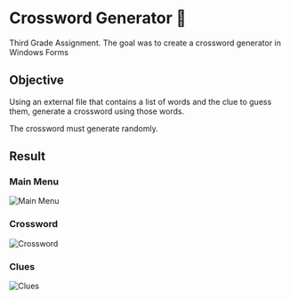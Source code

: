 # Crossword Generator 📰
Third Grade Assignment. The goal was to create a crossword generator in Windows Forms

## Objective
Using an external file that contains a list of words and the clue to guess them, generate a crossword using those words.

The crossword must generate randomly.

## Result
### Main Menu
![Main Menu](https://user-images.githubusercontent.com/88684972/184657250-f3d64524-85f9-4ef1-b08e-4f1774df9028.jpg)

### Crossword
![Crossword](https://user-images.githubusercontent.com/88684972/184658447-602316b9-c1e5-470b-b693-82b6a8f2e4fb.jpg)

### Clues
![Clues](https://user-images.githubusercontent.com/88684972/184658490-79269061-7bb3-4452-96e4-68a941d8a160.jpg)
